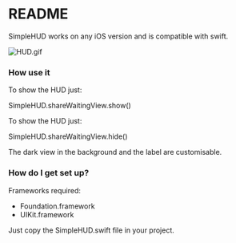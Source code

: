 # README #

SimpleHUD works on any iOS version and is compatible with swift.

![HUD.gif](https://bitbucket.org/repo/GAA9rq/images/3304417787-HUD.gif)

### How use it ###

To show the HUD just:

SimpleHUD.shareWaitingView.show()

To show the HUD just:

SimpleHUD.shareWaitingView.hide()

The dark view in the background and the label are customisable.


### How do I get set up? ###

Frameworks required:

* Foundation.framework
* UIKit.framework

Just copy the SimpleHUD.swift file in your project.